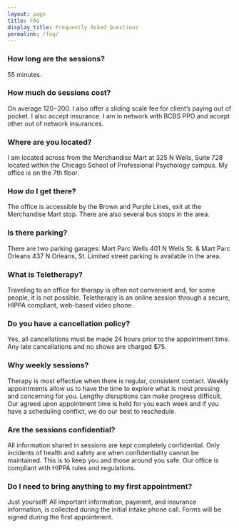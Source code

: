 ```yaml
---
layout: page
title: FAQ
display_title: Frequently Asked Questions
permalink: /faq/
---
```


### How long are the sessions?

55 minutes.

### How much do sessions cost?

On average $120-$200. I also offer a sliding scale fee for client’s paying out of pocket. I also accept insurance. I am in network with BCBS PPO and accept other out of network insurances.

### Where are you located?

I am located across from the Merchandise Mart at 325 N Wells, Suite 728 located within the Chicago School of Professional Psychology campus. My office is on the 7th floor.

### How do I get there?

The office is accessible by the Brown and Purple Lines, exit at the Merchandise Mart stop. There are also several bus stops in the area.

### Is there parking?

There are two parking garages: Mart Parc Wells 401 N Wells St. & Mart Parc Orleans 437 N Orleans, St. Limited street parking is available in the area.

### What is Teletherapy?
Traveling to an office for therapy is often not convenient and, for some people, it is not possible. Teletherapy is an online session through a secure, HIPPA compliant, web-based video phone.

### Do you have a cancellation policy?

Yes, all cancellations must be made 24 hours prior to the appointment time. Any late cancellations and no shows are charged $75.

### Why weekly sessions?

Therapy is most effective when there is regular, consistent contact. Weekly appointments allow us to have the time to explore what is most pressing and concerning for you. Lengthy disruptions can make progress difficult. Our agreed upon appointment time is held for you each week and if you have a scheduling conflict, we do our best to reschedule.

### Are the sessions confidential?

All information shared in sessions are kept completely confidential. Only incidents of health and safety are when confidentiality cannot be maintained. This is to keep you and those around you safe. Our office is compliant with HIPPA rules and regulations.

### Do I need to bring anything to my first appointment?

Just yourself! All important information, payment, and insurance information, is collected during the initial intake phone call. Forms will be signed during the first appointment.
